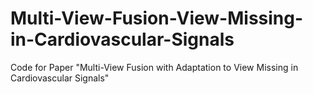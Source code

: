 # Multi-View-Fusion-View-Missing-in-Cardiovascular-Signals
Code for Paper "Multi-View Fusion with Adaptation to View Missing in Cardiovascular Signals"
